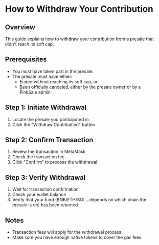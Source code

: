 # How to Withdraw Your Contribution

## Overview

This guide explains how to withdraw your contribution from a presale that didn't reach its soft cap.

## Prerequisites

-   You must have taken part in the presale.
-   The presale must have either:
    -   Ended without reaching its soft cap, or
    -   Been officially canceled, either by the presale owner or by a PinkSale admin.

## Step 1: Initiate Withdrawal

1. Locate the presale you participated in
2. Click the "Withdraw Contribution" button

## Step 2: Confirm Transaction

1. Review the transaction in MetaMask
2. Check the transaction fee
3. Click "Confirm" to process the withdrawal

## Step 3: Verify Withdrawal

1. Wait for transaction confirmation
2. Check your wallet balance
3. Verify that your fund (BNB/ETH/SOL...depends on which chain the presale is on) has been returned

## Notes

-   Transaction fees will apply for the withdrawal process
-   Make sure you have enough native tokens to cover the gas fees
